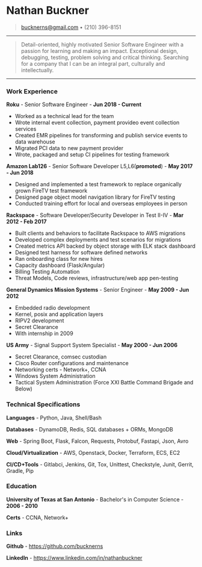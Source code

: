 # Nathan Buckner

> bucknerns@gmail.com • (210) 396-8151

----

>  Detail-oriented, highly motivated Senior Software Engineer with a passion for learning and making an impact.
>  Exceptional design, debugging, testing, problem solving and critical thinking.
>  Searching for a company that I can be an integral part, culturally and intellectually.

----

### Work Experience

**Roku** - Senior Software Engineer - **Jun 2018 - Current**

* Worked as a technical lead for the team
* Wrote internal event collection, payment provideo event collection services
* Created EMR pipelines for transforming and publish service events to data warehouse
* Migrated PCI data to new payment provider
* Wrote, packaged and setup CI pipelines for testing framework

**Amazon Lab126** - Senior Software Developer L5,L6(**promoted**) - **May 2017 - Jun 2018**

* Designed and implemented a test framework to replace organically grown FireTV test framework
* Designed page object model navigation library for FireTV testing
* Conducted training effort for local and overseas employees in person

**Rackspace** - Software Developer/Security Developer in Test II-IV - **Mar 2012 - Feb 2017**

* Built clients and behaviors to facilitate Rackspace to AWS migrations
* Developed complex deployments and test scenarios for migrations
* Created metrics API backed by object storage with ELK stack dashboard
* Designed test harness for software defined networks
* Ran onboarding class for new hires
* Capacity dashboard (Flask/Angular)
* Billing Testing Automation
* Threat Models, Code reviews, infrastructure/web app pen-testing

**General Dynamics Mission Systems** - Senior Engineer - **May 2009 - Jun 2012**

* Embedded radio development
* Kernel, posix and application layers
* RIPV2 development
* Secret Clearance
* With internship in 2009

**US Army** - Signal Support System Specialist - **May 2000 - Jun 2006**

* Secret Clearance, comsec custodian
* Cisco Router configurations and maintenance
* Networking certs - Network+, CCNA
* Windows System Administration
* Tactical System Administration (Force XXI Battle Command Brigade and Below)

### Technical Specifications

**Languages** - Python, Java, Shell/Bash

**Databases** - DynamoDB, Redis, SQL databases + ORMs, MongoDB

**Web** - Spring Boot, Flask, Falcon, Requests, Protobuf, Fastapi, Json, Avro

**Cloud/Virtualization** - AWS, Openstack, Docker, Terraform, ECS, EC2

**CI/CD+Tools** - Gitlabci, Jenkins, Git, Tox, Unittest, Checkstyle, Junit, Gerrit, Gradle, Pip

### Education

**University of Texas at San Antonio** - Bachelor's in Computer Science - **2006 - 2010**

**Certs** - CCNA, Network+

### Links

**Github** - https://github.com/bucknerns

**LinkedIn** - https://www.linkedin.com/in/nathanbuckner

